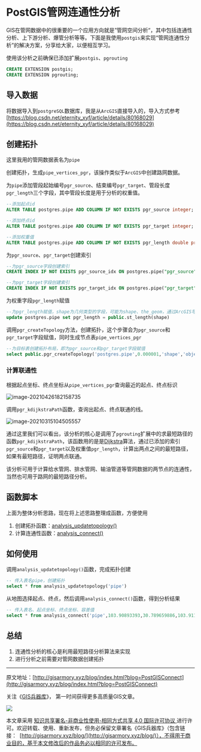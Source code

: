 # PostGIS管网连通性分析

GIS在管网数据中的很重要的一个应用方向就是”管网空间分析“，其中包括连通性分析、上下游分析、爆管分析等等。下面是我使用`postgis`来实现“管网连通性分析”的解决方案，分享给大家，以便相互学习。

使用该分析之前确保已添加扩展`postgis`、`pgrouting`

```sql
CREATE EXTENSION postgis;
CREATE EXTENSION pgrouting;
```

## 导入数据

将数据导入到`postgreSQL`数据库，我是从`ArcGIS`直接导入的，导入方式参考[https://blog.csdn.net/eternity_xyf/article/details/80168029](https://blog.csdn.net/eternity_xyf/article/details/80168029)

## 创建拓扑

这里我用的管网数据表名为`pipe`

创建拓扑，生成`pipe_vertices_pgr`，该操作类似于`ArcGIS`中创建路网数据。

为`pipe`添加管段起始编号`pgr_source`、结束编号`pgr_target`、管段长度`pgr_length`三个字段，其中管段长度是用于分析的权重值。

```sql
--添加起点id
ALTER TABLE postgres.pipe ADD COLUMN IF NOT EXISTS pgr_source integer;

--添加终点id
ALTER TABLE postgres.pipe ADD COLUMN IF NOT EXISTS pgr_target integer;

--添加权重值
ALTER TABLE postgres.pipe ADD COLUMN IF NOT EXISTS pgr_length double precision;
```

为`pgr_source`、`pgr_target`创建索引

```sql
--为pgr_source字段创建索引
CREATE INDEX IF NOT EXISTS pgr_source_idx ON postgres.pipe("pgr_source")

--为pgr_target字段创建索引
CREATE INDEX IF NOT EXISTS pgr_target_idx ON postgres.pipe("pgr_target")
```

为权重字段`pgr_length`赋值

```sql
--为pgr_length赋值，shape为几何类型的字段，可能为shape、the_geom，通过ArcGIS导入的时候字段为"shape"，其他方式导入时一般为"the_geom"
update postgres.pipe set pgr_length = public.st_length(shape)
```

调用`pgr_createTopology`方法，创建拓扑，这个步骤会为`pgr_source`和`pgr_target`字段赋值，同时生成节点表`pipe_vertices_pgr`

```sql
--为目标表创建拓扑布局，即为pgr_source和pgr_target字段赋值
select public.pgr_createTopology('postgres.pipe',0.000001,'shape','objectid','pgr_source','pgr_target')
```

### 计算联通性

根据起点坐标、终点坐标从`pipe_vertices_pgr`查询最近的起点、终点标识

![image-20210426182158735](https://blogimage.gisarmory.xyz/image-20210426182158735.png?imageView2/0/interlace/1/q/75|watermark/2/text/R0lT5YW15Zmo5bqT/font/5b6u6L2v6ZuF6buR/fontsize/1000/fill/IzgzODM4Mw==/dissolve/80/gravity/SouthEast/dx/10/dy/10|imageslim)

调用`pgr_kdijkstraPath`函数，查询出起点、终点联通的线。

![image-20210315104505557](https://blogimage.gisarmory.xyz/image-20210315104505557.png?imageView2/0/interlace/1/q/75|watermark/2/text/R0lT5YW15Zmo5bqT/font/5b6u6L2v6ZuF6buR/fontsize/1000/fill/IzgzODM4Mw==/dissolve/80/gravity/SouthEast/dx/10/dy/10|imageslim)

通过这里我们可以看出，该分析的核心是调用了`pgrouting`扩展中的求最短路径的函数`pgr_kdijkstraPath`，该函数用的是是[Dijkstra](https://blog.csdn.net/lbperfect123/article/details/84281300)算法，通过已添加的索引`pgr_source`和`pgr_target`以及权重值`pgr_length`，计算出两点之间的最短路径，如果有最短路径，证明两点联通。

该分析可用于计算给水管网、排水管网、输油管道等管网数据的两节点的连通性，当然也可用于路网的最短路径分析。



## 函数脚本

上面为整体分析思路，现在将上述思路整理成函数，方便使用

1. 创建拓扑函数：[analysis_updatetopology()](http://gisarmory.xyz/blog/index.html?source=PostGISUpdateTopology)
2. 计算连通性函数：[analysis_connect()](http://gisarmory.xyz/blog/index.html?source=PostGISConnect)



## 如何使用

调用`analysis_updatetopology()`函数，完成拓扑创建

```sql
-- 传入表名pipe，创建拓扑
select * from analysis_updatetopology('pipe')
```

从地图选择起点、终点，然后调用`analysis_connect()`函数，得到分析结果



```sql
-- 传入表名、起点坐标、终点坐标、容差值
select * from analysis_connect('pipe',103.90893393,30.789659886,103.911700936,30.787850094,0.00001)
```



## 总结

1. 连通性分析的核心是利用最短路径分析算法来实现
2. 进行分析之前需要对管网数据创建拓扑



* * *

原文地址：[http://gisarmory.xyz/blog/index.html?blog=PostGISConnect](http://gisarmory.xyz/blog/index.html?blog=PostGISConnect)

关注《[GIS兵器库](http://gisarmory.xyz/blog/index.html?blog=wechat)》， 第一时间获得更多高质量GIS文章。

![](http://blogimage.gisarmory.xyz/20200923063756.png)

本文章采用 [知识共享署名-非商业性使用-相同方式共享 4.0 国际许可协议 ](https://creativecommons.org/licenses/by-nc-sa/4.0/deed.zh)进行许可。欢迎转载、使用、重新发布，但务必保留文章署名《GIS兵器库》（包含链接：  [http://gisarmory.xyz/blog/](http://gisarmory.xyz/blog/)），不得用于商业目的，基于本文修改后的作品务必以相同的许可发布。